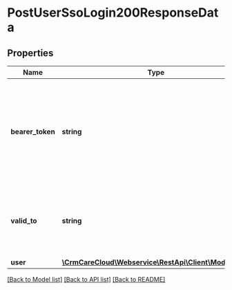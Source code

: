 # PostUserSsoLogin200ResponseData

## Properties
Name | Type | Description | Notes
------------ | ------------- | ------------- | -------------
**bearer_token** | **string** | Authentication bearer token for an user. Token can be used for authentication in REST API with Bearer Authentication (more information about it [here](#section/Authorization/bearerAuth)) | [optional] 
**valid_to** | **string** | Date and time (local time zone of the project) of the token validity.  *(YYYY-MM-DD HH:MM:SS)* | [optional] 
**user** | [**\CrmCareCloud\Webservice\RestApi\Client\Model\User**](User.md) |  | [optional] 

[[Back to Model list]](../../README.md#documentation-for-models) [[Back to API list]](../../README.md#documentation-for-api-endpoints) [[Back to README]](../../README.md)

